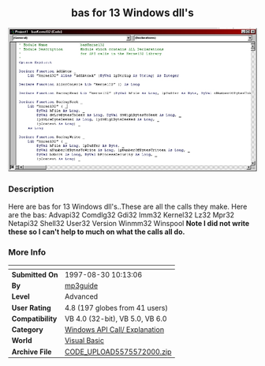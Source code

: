 ﻿<div align="center">

## bas for 13 Windows dll's

<img src="PIC200057162557486.jpg">
</div>

### Description

Here are bas for 13 Windows dll's..These are all the calls they make. Here are the bas: Advapi32 Comdlg32 Gdi32 Imm32       Kernel32 Lz32 Mpr32 Netapi32 Shell32 User32 Version Winmm32 Winspool **Note I did not write these so I can't help to much       on what the calls all do.**
 
### More Info
 


<span>             |<span>
---                |---
**Submitted On**   |1997-08-30 10:13:06
**By**             |[mp3guide](https://github.com/Planet-Source-Code/PSCIndex/blob/master/ByAuthor/mp3guide.md)
**Level**          |Advanced
**User Rating**    |4.8 (197 globes from 41 users)
**Compatibility**  |VB 4\.0 \(32\-bit\), VB 5\.0, VB 6\.0
**Category**       |[Windows API Call/ Explanation](https://github.com/Planet-Source-Code/PSCIndex/blob/master/ByCategory/windows-api-call-explanation__1-39.md)
**World**          |[Visual Basic](https://github.com/Planet-Source-Code/PSCIndex/blob/master/ByWorld/visual-basic.md)
**Archive File**   |[CODE\_UPLOAD5575572000\.zip](https://github.com/Planet-Source-Code/mp3guide-bas-for-13-windows-dll-s__1-7927/archive/master.zip)








